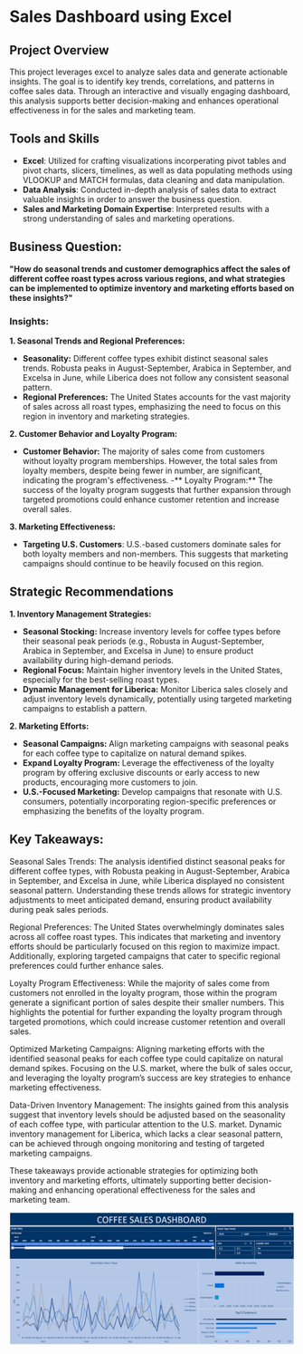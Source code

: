# Sales Dashboard using Excel

## Project Overview
This project leverages excel to analyze sales data and generate actionable insights. The goal is to identify key trends, correlations, and patterns in coffee sales data. Through an interactive and visually engaging dashboard, this analysis supports better decision-making and enhances operational effectiveness in for the sales and marketing team.

## Tools and Skills
- **Excel**: Utilized for crafting visualizations incorperating pivot tables and pivot charts, slicers, timelines, as well as data populating methods using VLOOKUP and MATCH formulas, data cleaning and data manipulation.
- **Data Analysis**: Conducted in-depth analysis of sales data to extract valuable insights in order to answer the business question.
- **Sales and Marketing Domain Expertise**: Interpreted results with a strong understanding of sales and marketing operations.

## Business Question:
**"How do seasonal trends and customer demographics affect the sales of different coffee roast types across various regions, and what strategies can be implemented to optimize inventory and marketing efforts based on these insights?"**

### Insights:
**1. Seasonal Trends and Regional Preferences:**
- **Seasonality:** Different coffee types exhibit distinct seasonal sales trends. Robusta peaks in August-September, Arabica in September, and Excelsa in June, while Liberica does not follow any consistent seasonal pattern.
- **Regional Preferences:** The United States accounts for the vast majority of sales across all roast types, emphasizing the need to focus on this region in inventory and marketing strategies.

**2. Customer Behavior and Loyalty Program:**
- **Customer Behavior:** The majority of sales come from customers without loyalty program memberships. However, the total sales from loyalty members, despite being fewer in number, are significant, indicating the program's effectiveness.
-** Loyalty Program:** The success of the loyalty program suggests that further expansion through targeted promotions could enhance customer retention and increase overall sales.

**3. Marketing Effectiveness:**
- **Targeting U.S. Customers**: U.S.-based customers dominate sales for both loyalty members and non-members. This suggests that marketing campaigns should continue to be heavily focused on this region.

## Strategic Recommendations
**1. Inventory Management Strategies:**
- **Seasonal Stocking:** Increase inventory levels for coffee types before their seasonal peak periods (e.g., Robusta in August-September, Arabica in September, and Excelsa in June) to ensure product availability during high-demand periods.
- **Regional Focus:** Maintain higher inventory levels in the United States, especially for the best-selling roast types.
- **Dynamic Management for Liberica:** Monitor Liberica sales closely and adjust inventory levels dynamically, potentially using targeted marketing campaigns to establish a pattern.

**2. Marketing Efforts:**
- **Seasonal Campaigns:** Align marketing campaigns with seasonal peaks for each coffee type to capitalize on natural demand spikes.
- **Expand Loyalty Program:** Leverage the effectiveness of the loyalty program by offering exclusive discounts or early access to new products, encouraging more customers to join.
- **U.S.-Focused Marketing:** Develop campaigns that resonate with U.S. consumers, potentially incorporating region-specific preferences or emphasizing the benefits of the loyalty program.

## Key Takeaways:
Seasonal Sales Trends: The analysis identified distinct seasonal peaks for different coffee types, with Robusta peaking in August-September, Arabica in September, and Excelsa in June, while Liberica displayed no consistent seasonal pattern. Understanding these trends allows for strategic inventory adjustments to meet anticipated demand, ensuring product availability during peak sales periods.

Regional Preferences: The United States overwhelmingly dominates sales across all coffee roast types. This indicates that marketing and inventory efforts should be particularly focused on this region to maximize impact. Additionally, exploring targeted campaigns that cater to specific regional preferences could further enhance sales.

Loyalty Program Effectiveness: While the majority of sales come from customers not enrolled in the loyalty program, those within the program generate a significant portion of sales despite their smaller numbers. This highlights the potential for further expanding the loyalty program through targeted promotions, which could increase customer retention and overall sales.

Optimized Marketing Campaigns: Aligning marketing efforts with the identified seasonal peaks for each coffee type could capitalize on natural demand spikes. Focusing on the U.S. market, where the bulk of sales occur, and leveraging the loyalty program’s success are key strategies to enhance marketing effectiveness.

Data-Driven Inventory Management: The insights gained from this analysis suggest that inventory levels should be adjusted based on the seasonality of each coffee type, with particular attention to the U.S. market. Dynamic inventory management for Liberica, which lacks a clear seasonal pattern, can be achieved through ongoing monitoring and testing of targeted marketing campaigns.

These takeaways provide actionable strategies for optimizing both inventory and marketing efforts, ultimately supporting better decision-making and enhancing operational effectiveness for the sales and marketing team.



![Coffee Sales Dashboard](images/dashboard.png)